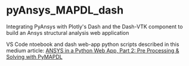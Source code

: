 # pyAnsys_MAPDL_dash
Integrating PyAnsys with Plotly's Dash and the Dash-VTK component to build an Ansys structural analysis web application

VS Code ntoebook and dash web-app python scripts described in this medium article:
[ANSYS in a Python Web App, Part 2: Pre Processing & Solving with PyMAPDL]()

